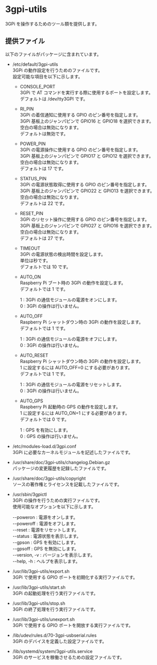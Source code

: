 3gpi-utils
==========

3GPi を操作するためのツール類を提供します。  

## 提供ファイル
以下のファイルがパッケージに含まれています。  

* /etc/default/3gpi-utils  
  3GPi の動作設定を行うためのファイルです。  
  設定可能な項目を以下に示します。  
  
  + CONSOLE_PORT  
    3GPi で AT コマンドを実行する際に使用するポートを設定します。  
    デフォルトは /dev/tty3GPI です。  
   
  + RI_PIN  
    3GPi の着信通知に使用する GPIO のピン番号を指定します。  
    3GPi 基板上のジャンパピンで GPIO16 と GPIO18 を選択できます。  
    空白の場合は無効になります。  
    デフォルトは無効です。  
    
  + POWER_PIN  
    3GPi の電源操作に使用する GPIO のピン番号を指定します。  
    3GPi 基板上のジャンパピンで GPIO17 と GPIO12 を選択できます。  
    空白の場合は無効になります。  
    デフォルトは 17 です。  
    
  + STATUS_PIN  
    3GPi の電源状態取得に使用する GPIO のピン番号を指定します。  
    3GPi 基板上のジャンパピンで GPIO22 と GPIO13 を選択できます。  
    空白の場合は無効になります。  
    デフォルトは 22 です。  
    
  + RESET_PIN  
    3GPi のリセット操作に使用する GPIO のピン番号を指定します。  
    3GPi 基板上のジャンパピンで GPIO27 と GPIO16 を選択できます。  
    空白の場合は無効になります。  
    デフォルトは 27 です。  
    
  + TIMEOUT  
    3GPi の電源状態の検出時間を設定します。  
    単位は秒です。  
    デフォルトでは 10 です。  
    
  + AUTO_ON  
    Raspberry Pi ブート時の 3GPi の動作を設定します。  
    デフォルトでは 1 です。  
    
    1 : 3GPi の通信モジュールの電源をオンにします。  
    0 : 3GPi の操作は行いません。  
    
  + AUTO_OFF  
    Raspberry Pi シャットダウン時の 3GPi の動作を設定します。  
    デフォルトでは 1 です。  
    
    1 : 3GPi の通信モジュールの電源をオフにします。  
    0 : 3GPi の操作は行いません。  
    
  + AUTO_RESET  
    Raspberry Pi シャットダウン時の 3GPi の動作を設定します。  
    1 に設定するには AUTO_OFF=0 にする必要があります。  
    デフォルトでは 1 です。  
    
    1 : 3GPi の通信モジュールの電源をリセットします。  
    0 : 3GPi の操作は行いません。  
    
  + AUTO_GPS  
    Raspberry Pi 起動時の GPS の動作を設定します。  
    1 に設定するには AUTO_ON=1 にする必要があります。  
    デフォルトでは 0 です。  
    
    1 : GPS を有効にします。  
    0 : GPS の操作は行いません。  

* /etc/modules-load.d/3gpi.conf  
  3GPi に必要なカーネルモジュールを記述したファイルです。  

* /usr/share/doc/3gpi-utils/changelog.Debian.gz  
  パッケージの変更履歴を記録したファイルです。  

* /usr/share/doc/3gpi-utils/copyright  
  ソースの著作権とライセンスを記載したファイルです。  

* /usr/sbin/3gpictl  
  3GPi の操作を行うための実行ファイルです。  
  使用可能なオプションを以下に示します。  
  
  --poweron : 電源をオンします。  
  --poweroff : 電源をオフします。  
  --reset : 電源をリセットします。  
  --status : 電源状態を表示します。  
  --gpson : GPS を有効にします。  
  --gpsoff : GPS を無効にします。  
  --version, -v : バージョンを表示します。  
  --help, -h : ヘルプを表示します。  

* /usr/lib/3gpi-utils/export.sh  
  3GPi で使用する GPIO ポートを初期化する実行ファイルです。  

* /usr/lib/3gpi-utils/start.sh  
  3GPi の起動処理を行う実行ファイルです。  

* /usr/lib/3gpi-utils/stop.sh  
  3GPi の終了処理を行う実行ファイルです。  

* /usr/lib/3gpi-utils/unexport.sh  
  3GPi で使用する GPIO ポートを開放する実行ファイルです。  

* /lib/udev/rules.d/70-3gpi-usbserial.rules  
  3GPi のデバイスを定義した設定ファイルです。  

* /lib/systemd/system/3gpi-utils.service  
  3GPi のサービスを稼働させるための設定ファイルです。  

